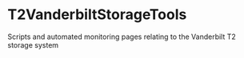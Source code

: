 T2VanderbiltStorageTools
========================

Scripts and automated monitoring pages relating to the Vanderbilt T2 storage system
